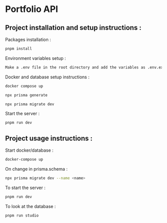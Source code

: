 # Portfolio API

## Project installation and setup instructions :

Packages installation :
```bash
pnpm install
```

Environment variables setup :
```bash
Make a .env file in the root directory and add the variables as .env.example
```

Docker and database setup instructions :
```bash
docker compose up

npx prisma generate

npx prisma migrate dev
```

Start the server :
```bash
pnpm run dev
```

## Project usage instructions :

Start docker/database :
```bash
docker-compose up
```

On change in prisma.schema : 
```bash
npx prisma migrate dev --name <name>
```

To start the server :
```bash
pnpm run dev
```

To look at the database :
```bash
pnpm run studio
```